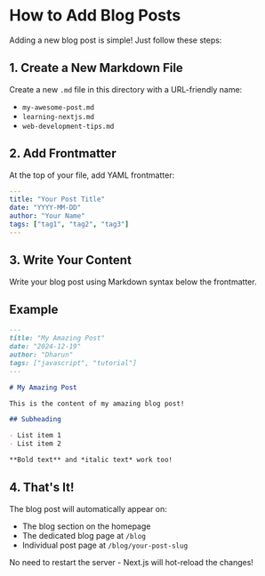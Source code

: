 # How to Add Blog Posts

Adding a new blog post is simple! Just follow these steps:

## 1. Create a New Markdown File

Create a new `.md` file in this directory with a URL-friendly name:
- `my-awesome-post.md`
- `learning-nextjs.md`
- `web-development-tips.md`

## 2. Add Frontmatter

At the top of your file, add YAML frontmatter:

```yaml
---
title: "Your Post Title"
date: "YYYY-MM-DD"
author: "Your Name"
tags: ["tag1", "tag2", "tag3"]
---
```

## 3. Write Your Content

Write your blog post using Markdown syntax below the frontmatter.

## Example

```markdown
---
title: "My Amazing Post"
date: "2024-12-19"
author: "Dharun"
tags: ["javascript", "tutorial"]
---

# My Amazing Post

This is the content of my amazing blog post!

## Subheading

- List item 1
- List item 2

**Bold text** and *italic text* work too!
```

## 4. That's It!

The blog post will automatically appear on:
- The blog section on the homepage
- The dedicated blog page at `/blog`
- Individual post page at `/blog/your-post-slug`

No need to restart the server - Next.js will hot-reload the changes!